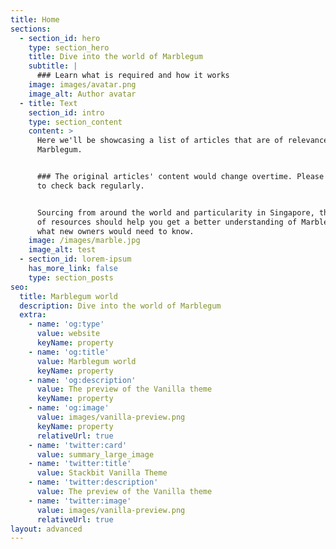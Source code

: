 ```yaml
---
title: Home
sections:
  - section_id: hero
    type: section_hero
    title: Dive into the world of Marblegum
    subtitle: |
      ### Learn what is required and how it works
    image: images/avatar.png
    image_alt: Author avatar
  - title: Text
    section_id: intro
    type: section_content
    content: >
      Here we'll be showcasing a list of articles that are of relevance to
      Marblegum.


      ### The original articles' content would change overtime. Please make sure
      to check back regularly.


      Sourcing from around the world and particularity in Singapore, this list
      of resources should help you get a better understanding of Marblegum and
      what new owners would need to know.
    image: /images/marble.jpg
    image_alt: test
  - section_id: lorem-ipsum
    has_more_link: false
    type: section_posts
seo:
  title: Marblegum world
  description: Dive into the world of Marblegum
  extra:
    - name: 'og:type'
      value: website
      keyName: property
    - name: 'og:title'
      value: Marblegum world
      keyName: property
    - name: 'og:description'
      value: The preview of the Vanilla theme
      keyName: property
    - name: 'og:image'
      value: images/vanilla-preview.png
      keyName: property
      relativeUrl: true
    - name: 'twitter:card'
      value: summary_large_image
    - name: 'twitter:title'
      value: Stackbit Vanilla Theme
    - name: 'twitter:description'
      value: The preview of the Vanilla theme
    - name: 'twitter:image'
      value: images/vanilla-preview.png
      relativeUrl: true
layout: advanced
---
```

